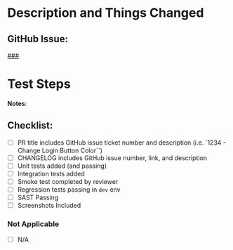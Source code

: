 # Description and Things Changed

<!--
    Please include a summary of the change and which issue is fixed. Please also include relevant motivation and context. List technical changes that were done and dependencies that are required for this change.
-->

## GitHub Issue:

[###](https://github.com/crajapakshe/changelog-validator/issues/###)

# Test Steps

<!--
Please describe the tests that you ran to verify your changes. Provide instructions so we can reproduce. Please also list any relevant details for your test configuration and relevant snapshots of testing that show the feature/fix is passing.

1. Step 1 of test
2. Step 2 of test
3. Relevant snapshots of the testing that show the feature/fix is behaving as expected

-->

**Notes**:

<!--
- list any dev or test notes here
-->

## Checklist:

- [ ] PR title includes GitHub issue ticket number and description (i.e. `1234 - Change Login Button Color``)
- [ ] CHANGELOG includes GitHub issue number, link, and description
- [ ] Unit tests added (and passing)
- [ ] Integration tests added
- [ ] Smoke test completed by reviewer
- [ ] Regression tests passing in `dev` env
- [ ] SAST Passing
- [ ] Screenshots Included

### Not Applicable

- [ ] N/A

